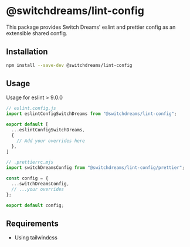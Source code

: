 # @switchdreams/lint-config

This package provides Switch Dreams' eslint and prettier config as an extensible shared config.

## Installation

```bash
npm install --save-dev @switchdreams/lint-config
```

## Usage

Usage for eslint > 9.0.0

```js
// eslint.config.js
import eslintConfigSwitchDreams from "@switchdreams/lint-config";

export default [
  ...eslintConfigSwitchDreams,
  {
    // Add your overrides here
  },
]
```

```js
// .prettierrc.mjs
import switchDreamsConfig from "@switchdreams/lint-config/prettier";

const config = {
  ...switchDreamsConfig,
  // ...your overrides
};

export default config;
```

## Requirements

- Using tailwindcss